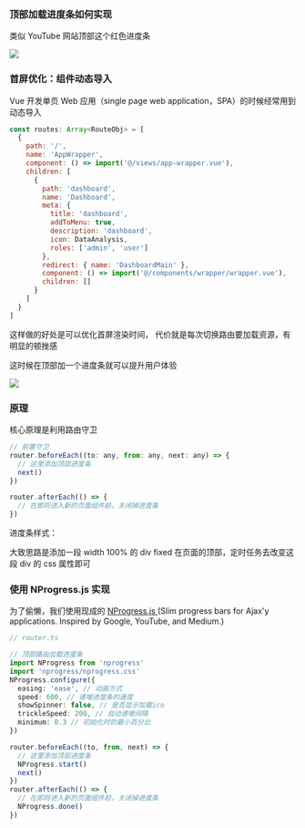 ### 顶部加载进度条如何实现

类似 YouTube 网站顶部这个红色进度条

![](https://gcy-1306312261.cos.ap-chengdu.myqcloud.com/blog/20230316173037.png)

### 首屏优化：组件动态导入

Vue 开发单页 Web 应用（single page web application，SPA）的时候经常用到动态导入

```javascript
const routes: Array<RouteObj> = [
  {
    path: '/',
    name: 'AppWrapper',
    component: () => import('@/views/app-wrapper.vue'),
    children: [
      {
        path: 'dashboard',
        name: 'Dashboard',
        meta: {
          title: 'dashboard',
          addToMenu: true,
          description: 'dashboard',
          icon: DataAnalysis,
          roles: ['admin', 'user']
        },
        redirect: { name: 'DashboardMain' },
        component: () => import('@/components/wrapper/wrapper.vue'),
        children: []
      }
    ]
  }
]
```

这样做的好处是可以优化首屏渲染时间， 代价就是每次切换路由要加载资源，有明显的顿挫感

这时候在顶部加一个进度条就可以提升用户体验

![](https://gcy-1306312261.cos.ap-chengdu.myqcloud.com/blog/20230316170646.png)

### 原理

核心原理是利用路由守卫

```javascript
// 前置守卫
router.beforeEach((to: any, from: any, next: any) => {
  // 这里添加顶部进度条
  next()
})

router.afterEach(() => {
  // 在即将进入新的页面组件前，关闭掉进度条
})
```

进度条样式：

大致思路是添加一段 width 100% 的 div fixed 在页面的顶部，定时任务去改变这段 div 的 css 属性即可

### 使用 NProgress.js 实现

为了偷懒，我们使用现成的 [NProgress.js ](https://github.com/rstacruz/nprogress) (Slim progress bars for Ajax'y applications. Inspired by Google, YouTube, and Medium.)

```typescript
// router.ts

// 顶部路由加载进度条
import NProgress from 'nprogress'
import 'nprogress/nprogress.css'
NProgress.configure({
  easing: 'ease', // 动画方式
  speed: 600, // 递增进度条的速度
  showSpinner: false, // 是否显示加载ico
  trickleSpeed: 200, // 自动递增间隔
  minimum: 0.3 // 初始化时的最小百分比
})

router.beforeEach((to, from, next) => {
  // 这里添加顶部进度条
  NProgress.start()
  next()
})
router.afterEach(() => {
  // 在即将进入新的页面组件前，关闭掉进度条
  NProgress.done()
})
```



